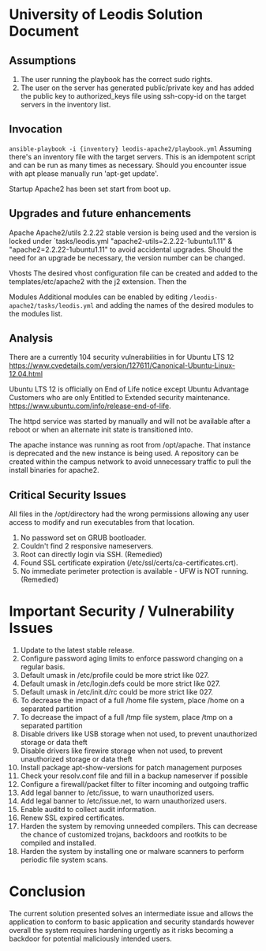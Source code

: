 # University of Leodis Solution Document

## Assumptions
1. The user running the playbook has the correct sudo rights.
2. The user on the server has generated public/private key and has added the public key to authorized_keys file using ssh-copy-id on the target servers in the inventory list.

## Invocation
`ansible-playbook -i {inventory} leodis-apache2/playbook.yml`
Assuming there's an inventory file with the target servers.  This is an idempotent script and can be run as many times as necessary. Should you encounter issue with apt please manually run  'apt-get update'.

Startup
Apache2 has been set start from boot up.


## Upgrades and future enhancements

Apache
Apache2/utils 2.2.22 stable version is being used and the version is locked under `tasks/leodis.yml "apache2-utils=2.2.22-1ubuntu1.11" & "apache2=2.2.22-1ubuntu1.11" to avoid accidental upgrades.  Should the need for an upgrade be necessary, the version number can be changed.  

Vhosts
The desired vhost configuration file can be created and added to the templates/etc/apache2 with the j2 extension. Then the 

Modules
Additional modules can be enabled by editing `/leodis-apache2/tasks/leodis.yml` and adding the names of the desired modules to the modules list.

## Analysis 
There are a currently 104 security vulnerabilities in for Ubuntu LTS 12
https://www.cvedetails.com/version/127611/Canonical-Ubuntu-Linux-12.04.html

Ubuntu LTS 12 is officially on End of Life notice except Ubuntu Advantage Customers who are only Entitled to  Extended security maintenance.
https://www.ubuntu.com/info/release-end-of-life.

The httpd service was started by manually and will not be available after a reboot or when an alternate init state is transitioned into.

The apache instance was running as root from /opt/apache.  That instance is deprecated and the new instance is being used.  A repository can be created within the campus network to avoid unnecessary traffic to pull the install binaries for apache2.

## Critical Security Issues
All files in the /opt/directory had the wrong permissions allowing any user access to modify and run executables from that location.

  1. No password set on GRUB bootloader.
  2. Couldn't find 2 responsive nameservers. 
  3. Root can directly login via SSH. (Remedied)
  4. Found SSL certificate expiration (/etc/ssl/certs/ca-certificates.crt).
  5. No immediate perimeter protection is available - UFW is NOT running. (Remedied)

# Important Security / Vulnerability Issues

   1. Update to the latest stable release.
   2. Configure password aging limits to enforce password changing on a regular basis.
   3. Default umask in /etc/profile could be more strict like 027. 
   4. Default umask in /etc/login.defs could be more strict like 027. 
   5. Default umask in /etc/init.d/rc could be more strict like 027. 
   6. To decrease the impact of a full /home file system, place /home on a separated partition
   7. To decrease the impact of a full /tmp file system, place /tmp on a separated partition 
   8. Disable drivers like USB storage when not used, to prevent unauthorized storage or data theft 
   9. Disable drivers like firewire storage when not used, to prevent unauthorized storage or data theft 
   10. Install package apt-show-versions for patch management purposes 
   11. Check your resolv.conf file and fill in a backup nameserver if possible 
   12. Configure a firewall/packet filter to filter incoming and outgoing traffic 
   13. Add legal banner to /etc/issue, to warn unauthorized users. 
   14. Add legal banner to /etc/issue.net, to warn unauthorized users.
   15. Enable auditd to collect audit information. 
   16. Renew SSL expired certificates. 
   17. Harden the system by removing unneeded compilers. This can decrease the chance of customized trojans, backdoors and rootkits to be compiled and installed.
   18. Harden the system by installing one or malware scanners to perform periodic file system scans.
# Conclusion
The current solution presented solves an intermediate issue and allows the application to conform to basic application and security standards however overall the system requires hardening urgently as it risks becoming a backdoor for potential maliciously intended users.
